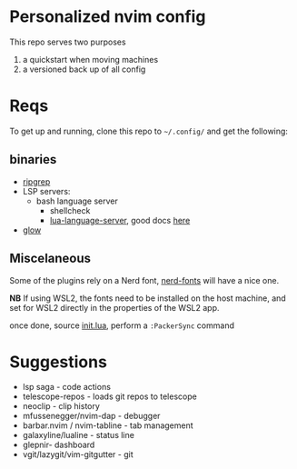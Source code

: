 # Personalized nvim config

This repo serves two purposes
1) a quickstart when moving machines
2) a versioned back up of all config 

# Reqs

To get up and running, clone this repo to `~/.config/` and get the following:

## binaries
- [ripgrep](https://github.com/BurntSushi/ripgrep)
- LSP servers:
  - bash language server
     - shellcheck
	- [lua-language-server](https://github.com/sumneko/lua-language-server), good docs [here](https://www.chrisatmachine.com/blog/category/neovim/28-neovim-lua-development)
- [glow](https://github.com/charmbracelet/glow#installation)

## Miscelaneous
Some of the plugins rely on a Nerd font, [nerd-fonts](https://github.com/ryanoasis/nerd-fonts) will have a nice one. 

**NB** If using WSL2, the fonts need to be installed on the host machine, and set for WSL2 directly in the properties of the WSL2 app.

once done, source [init.lua](./init.lua), perform a `:PackerSync` command 

# Suggestions
- lsp saga - code actions
- telescope-repos - loads git repos to telescope
- neoclip - clip history
- mfussenegger/nvim-dap - debugger
- barbar.nvim / nvim-tabline - tab management
- galaxyline/lualine - status line
- glepnir- dashboard
- vgit/lazygit/vim-gitgutter - git
